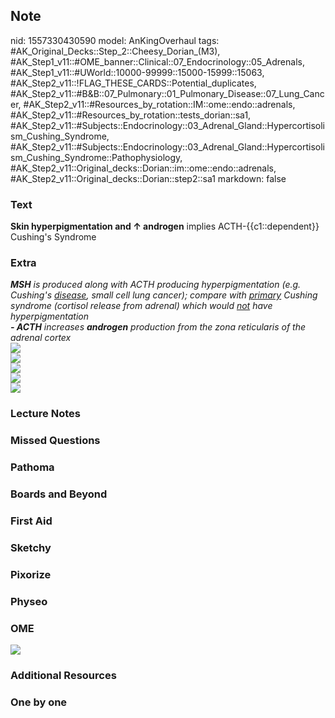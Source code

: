## Note
nid: 1557330430590
model: AnKingOverhaul
tags: #AK_Original_Decks::Step_2::Cheesy_Dorian_(M3), #AK_Step1_v11::#OME_banner::Clinical::07_Endocrinology::05_Adrenals, #AK_Step1_v11::#UWorld::10000-99999::15000-15999::15063, #AK_Step2_v11::!FLAG_THESE_CARDS::Potential_duplicates, #AK_Step2_v11::#B&B::07_Pulmonary::01_Pulmonary_Disease::07_Lung_Cancer, #AK_Step2_v11::#Resources_by_rotation::IM::ome::endo::adrenals, #AK_Step2_v11::#Resources_by_rotation::tests_dorian::sa1, #AK_Step2_v11::#Subjects::Endocrinology::03_Adrenal_Gland::Hypercortisolism_Cushing_Syndrome, #AK_Step2_v11::#Subjects::Endocrinology::03_Adrenal_Gland::Hypercortisolism_Cushing_Syndrome::Pathophysiology, #AK_Step2_v11::Original_decks::Dorian::im::ome::endo::adrenals, #AK_Step2_v11::Original_decks::Dorian::step2::sa1
markdown: false

### Text
<b>Skin hyperpigmentation and ↑ androgen</b> implies
ACTH-{{c1::dependent}} Cushing's Syndrome

### Extra
<div>
  <div style="display: inline !important;">
    <div style="display: inline !important;">
      <i><b>MSH</b> is produced along with ACTH producing
      hyperpigmentation (e.g. Cushing's <u>disease</u>, small cell
      lung cancer); compare with <u>primary</u> Cushing syndrome
      (cortisol release from adrenal) which would <u>not</u> have
      hyperpigmentation</i>
    </div>
  </div>
</div>
<div>
  <div style="display: inline !important;">
    <div style="display: inline !important;"></div>
  </div><i><b>- ACTH</b> increases <b>androgen</b> production from
  the zona reticularis of the adrenal cortex</i>
</div>
<div>
  <div style="display: inline !important;"></div>
</div>
<div>
  <div style="display: inline !important;">
    <i><img src="paste-8917374308712449.jpg"></i>
  </div>
  <div>
    <div>
      <i><img src="paste-10199095629053953.jpg"></i>
    </div>
  </div>
  <div style="display: inline !important;">
    <i><img src="Lung%20cancers_1606536512076.png"></i>
  </div>
  <div>
    <i><img src="paste-5174572303253507.jpg"></i>
  </div>
  <div>
    <i><img src="paste-9785601947598851.jpg"></i>
  </div>
</div>

### Lecture Notes


### Missed Questions


### Pathoma


### Boards and Beyond


### First Aid


### Sketchy


### Pixorize


### Physeo


### OME
<div class="ome-widget">
  <a href=
  "https://onlinemeded.org/spa/endocrinology/adrenals/acquire?ref=anki">
  <img src="_OME_AnkiFlashcards_Lesson_5.png"></a>
</div>

### Additional Resources


### One by one

